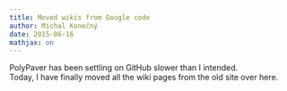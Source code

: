 ```yaml
---
title: Moved wikis from Google code
author: Michal Konečný
date: 2015-06-16
mathjax: on
---
```


PolyPaver has been settling on GitHub slower than I intended.  
Today, I have finally moved all the wiki pages from the old site over here.
